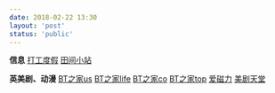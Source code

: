 ```yaml
---
date: 2018-02-22 13:30
layout: 'post'
status: 'public'
---
```

**信息**
[打工度假](http://www.whver.net/)
[田间小站](https://www.tianfateng.cn/)

**英美剧、动漫**
[BT之家us](https://www.btbtt.us)
[BT之家life](https://www.btbtt.life)
[BT之家co](https://www.btbtt.co)
[BT之家top](https://www.btbtt.top)
[爱磁力](http://www.aicili.pw/)
[美剧天堂](https://www.meijutt.tv/)
